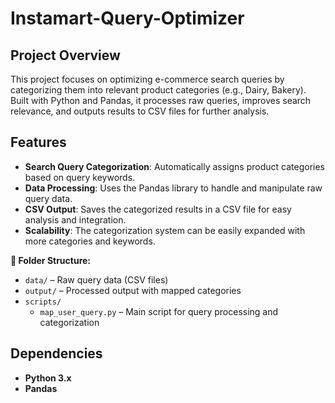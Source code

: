 # Instamart-Query-Optimizer

## Project Overview
This project focuses on optimizing e-commerce search queries by categorizing them into relevant product categories (e.g., Dairy, Bakery). Built with Python and Pandas, it processes raw queries, improves search relevance, and outputs results to CSV files for further analysis.

## Features

- **Search Query Categorization**: Automatically assigns product categories based on query keywords.
- **Data Processing**: Uses the Pandas library to handle and manipulate raw query data.
- **CSV Output**: Saves the categorized results in a CSV file for easy analysis and integration.
- **Scalability**: The categorization system can be easily expanded with more categories and keywords.

**📁 Folder Structure:**
- `data/` – Raw query data (CSV files)
- `output/` – Processed output with mapped categories
- `scripts/`
  - `map_user_query.py` – Main script for query processing and categorization


## Dependencies

- **Python 3.x**
- **Pandas**


